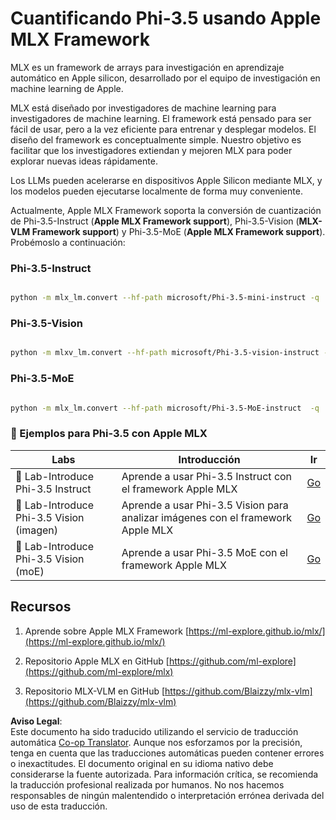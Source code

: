 <!--
CO_OP_TRANSLATOR_METADATA:
{
  "original_hash": "ec5e22bbded16acb7bdb9fa568ab5781",
  "translation_date": "2025-05-07T10:46:51+00:00",
  "source_file": "md/01.Introduction/04/UsingAppleMLXQuantifyingPhi.md",
  "language_code": "es"
}
-->
# **Cuantificando Phi-3.5 usando Apple MLX Framework**

MLX es un framework de arrays para investigación en aprendizaje automático en Apple silicon, desarrollado por el equipo de investigación en machine learning de Apple.

MLX está diseñado por investigadores de machine learning para investigadores de machine learning. El framework está pensado para ser fácil de usar, pero a la vez eficiente para entrenar y desplegar modelos. El diseño del framework es conceptualmente simple. Nuestro objetivo es facilitar que los investigadores extiendan y mejoren MLX para poder explorar nuevas ideas rápidamente.

Los LLMs pueden acelerarse en dispositivos Apple Silicon mediante MLX, y los modelos pueden ejecutarse localmente de forma muy conveniente.

Actualmente, Apple MLX Framework soporta la conversión de cuantización de Phi-3.5-Instruct (**Apple MLX Framework support**), Phi-3.5-Vision (**MLX-VLM Framework support**) y Phi-3.5-MoE (**Apple MLX Framework support**). Probémoslo a continuación:

### **Phi-3.5-Instruct**

```bash

python -m mlx_lm.convert --hf-path microsoft/Phi-3.5-mini-instruct -q

```

### **Phi-3.5-Vision**

```bash

python -m mlxv_lm.convert --hf-path microsoft/Phi-3.5-vision-instruct -q

```

### **Phi-3.5-MoE**

```bash

python -m mlx_lm.convert --hf-path microsoft/Phi-3.5-MoE-instruct  -q

```

### **🤖 Ejemplos para Phi-3.5 con Apple MLX**

| Labs    | Introducción | Ir |
| -------- | ------- |  ------- |
| 🚀 Lab-Introduce Phi-3.5 Instruct  | Aprende a usar Phi-3.5 Instruct con el framework Apple MLX   |  [Go](../../../../../code/09.UpdateSamples/Aug/mlx-phi35-instruct.ipynb)    |
| 🚀 Lab-Introduce Phi-3.5 Vision (imagen) | Aprende a usar Phi-3.5 Vision para analizar imágenes con el framework Apple MLX     |  [Go](../../../../../code/09.UpdateSamples/Aug/mlx-phi35-vision.ipynb)    |
| 🚀 Lab-Introduce Phi-3.5 Vision (moE)   | Aprende a usar Phi-3.5 MoE con el framework Apple MLX  |  [Go](../../../../../code/09.UpdateSamples/Aug/mlx-phi35-moe.ipynb)    |

## **Recursos**

1. Aprende sobre Apple MLX Framework [https://ml-explore.github.io/mlx/](https://ml-explore.github.io/mlx/)

2. Repositorio Apple MLX en GitHub [https://github.com/ml-explore](https://github.com/ml-explore/mlx)

3. Repositorio MLX-VLM en GitHub [https://github.com/Blaizzy/mlx-vlm](https://github.com/Blaizzy/mlx-vlm)

**Aviso Legal**:  
Este documento ha sido traducido utilizando el servicio de traducción automática [Co-op Translator](https://github.com/Azure/co-op-translator). Aunque nos esforzamos por la precisión, tenga en cuenta que las traducciones automáticas pueden contener errores o inexactitudes. El documento original en su idioma nativo debe considerarse la fuente autorizada. Para información crítica, se recomienda la traducción profesional realizada por humanos. No nos hacemos responsables de ningún malentendido o interpretación errónea derivada del uso de esta traducción.